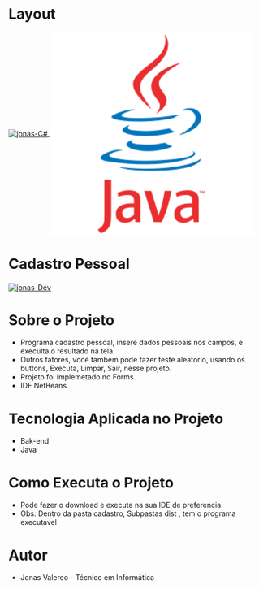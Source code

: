 # Layout

<a href="#">
<img align="center"  alt="jonas-C#" height ="300" width ="400" src ="https://user-images.githubusercontent.com/25933386/117901644-24655980-b2a2-11eb-991a-557f2332f30c.JPG" style="max-width: 100%;"></img>
</a>

<a href="#">
<img align="center"  alt="jonas-C#" height ="400" width ="400" src ="https://raw.githubusercontent.com/devicons/devicon/master/icons/java/java-original-wordmark.svg" style="max-width: 100%;"></img>
</a>

# Cadastro Pessoal

<a href="#">
<img align="center"  alt="jonas-Dev" height ="70" width ="160" src ="https://user-images.githubusercontent.com/25933386/116831049-87107400-ab83-11eb-947b-0a94a3e89f04.png" style="max-width: 100%;"></img>
</a>

# Sobre o Projeto

- Programa cadastro pessoal, insere dados pessoais nos campos,  e execulta o resultado na tela.
- Outros fatores, você também pode  fazer teste aleatorio, usando os buttons, Executa, Limpar, Sair, nesse projeto.
- Projeto foi implemetado no Forms.
- IDE NetBeans

# Tecnologia Aplicada no Projeto

- Bak-end
- Java

# Como Executa o Projeto

- Pode fazer o download e executa na sua IDE de preferencia
- Obs: Dentro da pasta cadastro,  Subpastas dist , tem o programa executavel


# Autor

- Jonas Valereo - Técnico em Informática 
